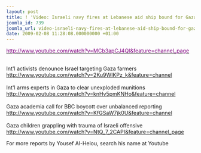 ```yaml
---
layout: post
title: ! 'Video: Israeli navy fires at Lebanese aid ship bound for Gaza '
joomla_id: 739
joomla_url: video-israeli-navy-fires-at-lebanese-aid-ship-bound-for-gaza-
date: 2009-02-08 11:28:08.000000000 +01:00
---
```

<p /><a href="http://www.youtube.com/watch?v=MCb3apCJ4QI&feature=channel_page"><span style="text-decoration: underline;"><span style="color: #810081;">http://www.youtube.com/watch?v=MCb3apCJ4QI&feature=channel_page</span></span></a><br /><br />

Int'l activists denounce Israel targeting Gaza farmers<br /><a href="http://www.youtube.com/watch?v=2Ku9WIKPz_k&feature=channel"><span style="text-decoration: underline;"><span style="color: #0000ff;">http://www.youtube.com/watch?v=2Ku9WIKPz_k&feature=channel</span></span></a><br />  <br />Int'l arms experts in Gaza to clear unexploded munitions<br /><a href="http://www.youtube.com/watch?v=knHv5pmKNHo&feature=channel"><span style="text-decoration: underline;"><span style="color: #0000ff;">http://www.youtube.com/watch?v=knHv5pmKNHo&feature=channel</span></span></a><br />  <br />Gaza academia call for BBC boycott over unbalanced reporting<br /><a href="http://www.youtube.com/watch?v=KfGSaW7jk0U&feature=channel"><span style="text-decoration: underline;"><span style="color: #0000ff;">http://www.youtube.com/watch?v=KfGSaW7jk0U&feature=channel</span></span></a><br />  <br />Gaza children grappling with trauma of Israeli offensive<br /><a href="http://www.youtube.com/watch?v=NtQ_7_2CAPI&feature=channel_page"><span style="text-decoration: underline;"><span style="color: #0000ff;">http://www.youtube.com/watch?v=NtQ_7_2CAPI&feature=channel_page</span></span></a></p>
<p>For more reports by Yousef Al-Helou, search his name at Youtube</p>
